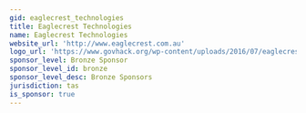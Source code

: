 ```yaml
---
gid: eaglecrest_technologies
title: Eaglecrest Technologies
name: Eaglecrest Technologies
website_url: 'http://www.eaglecrest.com.au'
logo_url: 'https://www.govhack.org/wp-content/uploads/2016/07/eaglecrest_technologies.png'
sponsor_level: Bronze Sponsor
sponsor_level_id: bronze
sponsor_level_desc: Bronze Sponsors
jurisdiction: tas
is_sponsor: true
---
```

